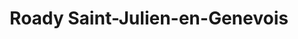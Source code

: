 ---
title: "Roady Saint-Julien-en-Genevois"
url: /saint-julien-en-genevois/roady-saint-julien-en-genevois/
shop: Autowerkstatt
---